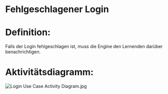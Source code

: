 # Fehlgeschlagener Login


# Definition:

Falls der Login fehlgeschlagen ist, muss die Engine den Lernenden darüber benachrichtigen.

# Aktivitätsdiagramm:

![Login Use Case Activity Diagram.jpg](imageLoginActivityDiagramm.jpg)